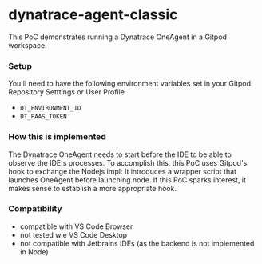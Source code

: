 # dynatrace-agent-classic

This PoC demonstrates running a Dynatrace OneAgent in a Gitpod workspace.

### Setup

You'll need to have the following environment variables set in your Gitpod Repository Setttings or User Profile
* `DT_ENVIRONMENT_ID`
* `DT_PAAS_TOKEN`

### How this is implemented 

The Dynatrace OneAgent needs to start before the IDE to be able to observe the IDE's processes. 
To accomplish this, this PoC uses Gitpod's hook to exchange the Nodejs impl: It introduces a wrapper script
that launches OneAgent before launching node. If this PoC sparks interest, it makes sense to establish a more appropriate hook. 

### Compatibility
* compatible with VS Code Browser
* not tested wie VS Code Desktop
* not compatible with Jetbrains IDEs (as the backend is not implemented in Node)


